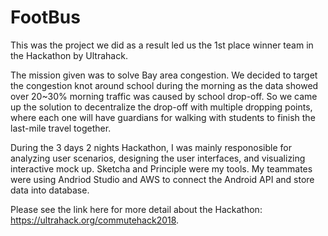 # FootBus
This was the project we did as a result led us the 1st place winner team in the Hackathon by Ultrahack. 

The mission given was to solve Bay area congestion. We decided to target the congestion knot around school during the morning as the data showed over 20~30% morning traffic was caused by school drop-off. So we came up the solution to decentralize the drop-off with multiple dropping points, where each one will have guardians for walking with students to finish the last-mile travel together. 

During the 3 days 2 nights Hackathon, I was mainly responosible for analyzing user scenarios, designing the user interfaces, and visualizing interactive mock up. Sketcha and Principle were my tools. My teammates were using Andriod Studio and AWS to connect the Android API and store data into database.  

Please see the link here for more detail about the Hackathon: https://ultrahack.org/commutehack2018. 
